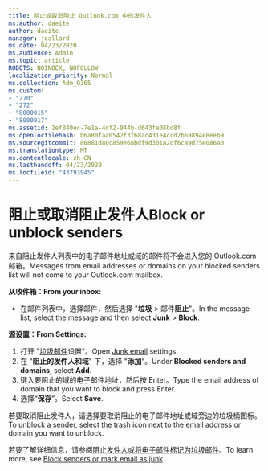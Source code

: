 ```yaml
---
title: 阻止或取消阻止 Outlook.com 中的发件人
ms.author: daeite
author: daeite
manager: joallard
ms.date: 04/23/2020
ms.audience: Admin
ms.topic: article
ROBOTS: NOINDEX, NOFOLLOW
localization_priority: Normal
ms.collection: Adm_O365
ms.custom:
- "270"
- "272"
- "8000015"
- "8000017"
ms.assetid: 2ef840ec-7e1a-4df2-944b-d643fe08bd8f
ms.openlocfilehash: b6a80faa0542f3f68ac431e4ccd7b59894e8eeb9
ms.sourcegitcommit: 86881d80c859e68bdf9d301a2df6ca9d75e086a0
ms.translationtype: MT
ms.contentlocale: zh-CN
ms.lasthandoff: 04/23/2020
ms.locfileid: "43793945"
---
```

# <a name="block-or-unblock-senders"></a><span data-ttu-id="e9656-102">阻止或取消阻止发件人</span><span class="sxs-lookup"><span data-stu-id="e9656-102">Block or unblock senders</span></span>

<span data-ttu-id="e9656-103">来自阻止发件人列表中的电子邮件地址或域的邮件将不会进入您的 Outlook.com 邮箱。</span><span class="sxs-lookup"><span data-stu-id="e9656-103">Messages from email addresses or domains on your blocked senders list will not come to your Outlook.com mailbox.</span></span>

<span data-ttu-id="e9656-104">**从收件箱：**</span><span class="sxs-lookup"><span data-stu-id="e9656-104">**From your inbox:**</span></span>

- <span data-ttu-id="e9656-105">在邮件列表中，选择邮件，然后选择 "**垃圾** > 邮件**阻止**"。</span><span class="sxs-lookup"><span data-stu-id="e9656-105">In the message list, select the message and then select **Junk** > **Block**.</span></span>

<span data-ttu-id="e9656-106">**源设置：**</span><span class="sxs-lookup"><span data-stu-id="e9656-106">**From Settings:**</span></span>

1. <span data-ttu-id="e9656-107">打开 "[垃圾邮件](https://outlook.live.com/mail/options/mail/junkEmail)设置"。</span><span class="sxs-lookup"><span data-stu-id="e9656-107">Open [Junk email](https://outlook.live.com/mail/options/mail/junkEmail) settings.</span></span>
2. <span data-ttu-id="e9656-108">在 "**阻止的发件人和域**" 下，选择 "**添加**"。</span><span class="sxs-lookup"><span data-stu-id="e9656-108">Under **Blocked senders and domains**, select **Add**.</span></span>
3. <span data-ttu-id="e9656-109">键入要阻止的域的电子邮件地址，然后按 Enter。</span><span class="sxs-lookup"><span data-stu-id="e9656-109">Type the email address of domain that you want to block and press Enter.</span></span>
4. <span data-ttu-id="e9656-110">选择“**保存**”。</span><span class="sxs-lookup"><span data-stu-id="e9656-110">Select **Save**.</span></span>

<span data-ttu-id="e9656-111">若要取消阻止发件人，请选择要取消阻止的电子邮件地址或域旁边的垃圾桶图标。</span><span class="sxs-lookup"><span data-stu-id="e9656-111">To unblock a sender, select the trash icon next to the email address or domain you want to unblock.</span></span>

<span data-ttu-id="e9656-112">若要了解详细信息，请参阅[阻止发件人或将电子邮件标记为垃圾邮件](https://support.office.com/article/a3ece97b-82f8-4a5e-9ac3-e92fa6427ae4?wt.mc_id=Office_Outlook_com_Alchemy)。</span><span class="sxs-lookup"><span data-stu-id="e9656-112">To learn more, see [Block senders or mark email as junk](https://support.office.com/article/a3ece97b-82f8-4a5e-9ac3-e92fa6427ae4?wt.mc_id=Office_Outlook_com_Alchemy).</span></span>